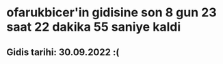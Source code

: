 # ofarukbicer'in gidisine son 8 gun 23 saat 22 dakika 55 saniye kaldi

## Gidis tarihi: 30.09.2022 :(
